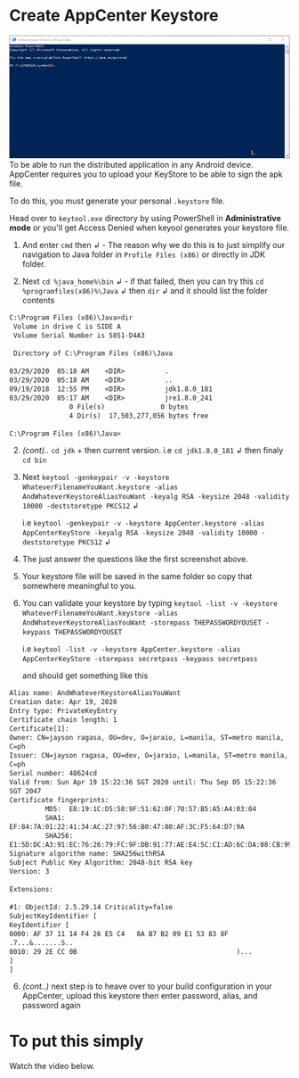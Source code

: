 # Create AppCenter Keystore

![](https://raw.githubusercontent.com/jaysonragasa/jaraimages/master/CreateAppCenterKeyStore/clearddvslookupmove_atios.gif)
To be able to run the distributed application in any Android device. AppCenter requires you to upload your KeyStore to be able to sign the apk file.

To do this, you must generate your personal `.keystore` file.

Head over to `keytool.exe` directory by using PowerShell in **Administrative mode** or you'll get Access Denied when keyool generates your keystore file.
    
1. And enter `cmd` then ↲ - The reason why we do this is to just simplify our navigation to Java folder in `Profile Files (x86)` or directly in JDK folder. 
  
2. Next `cd %java_home%\bin` ↲ - if that failed, then you can try this `cd %programfiles(x86)%\Java` ↲ then `dir` ↲ and it should list the folder contents  
```
C:\Program Files (x86)\Java>dir
 Volume in drive C is SIDE A
 Volume Serial Number is 5851-D4A3

 Directory of C:\Program Files (x86)\Java

03/29/2020  05:18 AM    <DIR>          .
03/29/2020  05:18 AM    <DIR>          ..
09/19/2018  12:55 PM    <DIR>          jdk1.8.0_181
03/29/2020  05:17 AM    <DIR>          jre1.8.0_241
               0 File(s)              0 bytes
               4 Dir(s)  17,503,277,056 bytes free

C:\Program Files (x86)\Java>
```  
  
2. _(cont).._ `cd jdk` + then current version. i.e `cd jdk1.8.0_181` ↲ then finaly `cd bin`  
    
3. Next `keytool -genkeypair -v -keystore WhateverFilenameYouWant.keystore -alias AndWhateverKeystoreAliasYouWant -keyalg RSA -keysize 2048 -validity 10000 -deststoretype PKCS12` ↲  
    
    i.e `keytool -genkeypair -v -keystore AppCenter.keystore -alias AppCenterKeyStore -keyalg RSA -keysize 2048 -validity 10000 -deststoretype PKCS12` ↲  
  
4. The just answer the questions like the first screenshot above.  
  
5. Your keystore file will be saved in the same folder so copy that somewhere meaningful to you.  
  
6. You can validate your keystore by typing `keytool -list -v -keystore WhateverFilenameYouWant.keystore -alias AndWhateverKeystoreAliasYouWant -storepass THEPASSWORDYOUSET -keypass THEPASSWORDYOUSET`  
  
    i.e `keytool -list -v -keystore AppCenter.keystore -alias AppCenterKeyStore -storepass secretpass -keypass secretpass`

    and should get something like this

```
Alias name: AndWhateverKeystoreAliasYouWant
Creation date: Apr 19, 2020
Entry type: PrivateKeyEntry
Certificate chain length: 1
Certificate[1]:
Owner: CN=jayson ragasa, OU=dev, O=jaraio, L=manila, ST=metro manila, C=ph
Issuer: CN=jayson ragasa, OU=dev, O=jaraio, L=manila, ST=metro manila, C=ph
Serial number: 48624cd
Valid from: Sun Apr 19 15:22:36 SGT 2020 until: Thu Sep 05 15:22:36 SGT 2047
Certificate fingerprints:
         MD5:  E8:19:1C:D5:58:9F:51:62:0F:70:57:B5:A5:A4:03:04
         SHA1: EF:84:7A:01:22:41:34:AC:27:97:56:B0:47:80:AF:3C:F5:64:D7:9A
         SHA256: E1:5D:DC:A3:91:EC:76:26:79:FC:9F:DB:91:77:AE:E4:5C:C1:AD:6C:DA:08:CB:99:77:D9:C8:33:D7:14:FD:22
Signature algorithm name: SHA256withRSA
Subject Public Key Algorithm: 2048-bit RSA key
Version: 3

Extensions:

#1: ObjectId: 2.5.29.14 Criticality=false
SubjectKeyIdentifier [
KeyIdentifier [
0000: AF 37 11 14 F4 26 E5 C4   8A B7 B2 09 E1 53 83 8F  .7...&.......S..
0010: 29 2E CC 0B                                        )...
]
]
```
6. _(cont..)_ next step is to heave over to your build configuration in your AppCenter, upload this keystore then enter password, alias, and password again

# To put this simply
Watch the video below.

